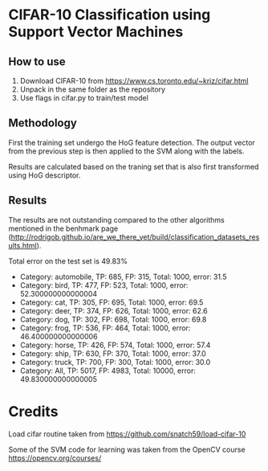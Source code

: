 # CIFAR-10 Classification using Support Vector Machines

## How to use
1. Download CIFAR-10 from https://www.cs.toronto.edu/~kriz/cifar.html
2. Unpack in the same folder as the repository
3. Use flags in cifar.py to train/test model

## Methodology
First the training set undergo the HoG feature detection. The output vector from the previous step is then applied to the SVM along with the labels.

Results are calculated based on the traning set that is also first transformed using HoG descriptor.

## Results

The results are not outstanding compared to the other algorithms mentioned in the benhmark page (http://rodrigob.github.io/are_we_there_yet/build/classification_datasets_results.html). 

Total error on the test set is 49.83%

* Category: automobile, TP: 685, FP: 315, Total: 1000, error: 31.5
* Category: bird, TP: 477, FP: 523, Total: 1000, error: 52.300000000000004
* Category: cat, TP: 305, FP: 695, Total: 1000, error: 69.5
* Category: deer, TP: 374, FP: 626, Total: 1000, error: 62.6
* Category: dog, TP: 302, FP: 698, Total: 1000, error: 69.8
* Category: frog, TP: 536, FP: 464, Total: 1000, error: 46.400000000000006
* Category: horse, TP: 426, FP: 574, Total: 1000, error: 57.4
* Category: ship, TP: 630, FP: 370, Total: 1000, error: 37.0
* Category: truck, TP: 700, FP: 300, Total: 1000, error: 30.0
* Category: All, TP: 5017, FP: 4983, Total: 10000, error: 49.830000000000005

# Credits
Load cifar routine taken from https://github.com/snatch59/load-cifar-10

Some of the SVM code for learning was taken from the OpenCV course
https://opencv.org/courses/
